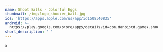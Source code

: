 ```yaml
---
name: Shoot Balls - Colorful Eggs
thumbnail: /img/logo_shooter_ball.jpg
ios: 'https://apps.apple.com/us/app/id1508340835'
android: >-
  https://play.google.com/store/apps/details?id=com.danbistd.games.shootballcolorfuleggs
short_description: ' '
---
```

x
